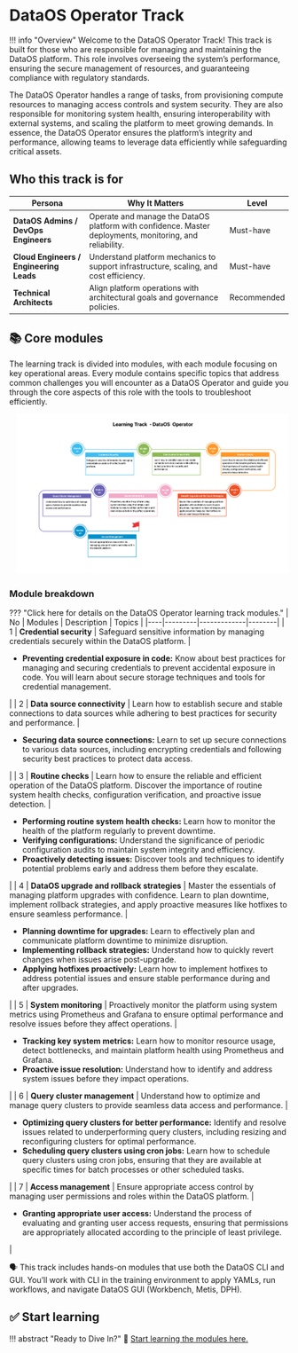 # DataOS Operator Track

!!! info "Overview"
    Welcome to the DataOS Operator Track! This track is built for those who are responsible for managing and maintaining the DataOS platform. This role involves overseeing the system’s performance, ensuring the secure management of resources, and guaranteeing compliance with regulatory standards. 

The DataOS Operator handles a range of tasks, from provisioning compute resources to managing access controls and system security. They are also responsible for monitoring system health, ensuring interoperability with external systems, and scaling the platform to meet growing demands. In essence, the DataOS Operator ensures the platform’s integrity and performance, allowing teams to leverage data efficiently while safeguarding critical assets.

## Who this track is for

| **Persona**                           | **Why It Matters**                                                                                               | **Level**     |
|--------------------------------------|------------------------------------------------------------------------------------------------------------------|---------------|
| **DataOS Admins / DevOps Engineers** | Operate and manage the DataOS platform with confidence. Master deployments, monitoring, and reliability.         | Must-have     |
| **Cloud Engineers / Engineering Leads** | Understand platform mechanics to support infrastructure, scaling, and cost efficiency.                          | Must-have     |
| **Technical Architects**             | Align platform operations with architectural goals and governance policies.                                      | Recommended   |

## 📚 Core modules

The learning track is divided into modules, with each module focusing on key operational areas. Every module contains specific topics that address common challenges you will encounter as a DataOS Operator and guide you through the core aspects of this role with the tools to troubleshoot efficiently.

<div style="text-align: left; padding-left: 1em;">
<img src="/learn/lt_dataos_operator.jpg" alt="infographics">
</div>

### **Module breakdown**

??? "Click here for details on the DataOS Operator learning track modules." 
    | No | Modules | Description | Topics |
    |----|---------|-------------|--------|
    | 1  | **Credential security** | Safeguard sensitive information by managing credentials securely within the DataOS platform. | <ul><li><strong>Preventing credential exposure in code:</strong> Know about best practices for managing and securing credentials to prevent accidental exposure in code. You will learn about secure storage techniques and tools for credential management.</li></ul> |
    | 2  | **Data source connectivity** | Learn how to establish secure and stable connections to data sources while adhering to best practices for security and performance. | <ul><li><strong>Securing data source connections:</strong> Learn to set up secure connections to various data sources, including encrypting credentials and following security best practices to protect data access.</li></ul> |
    | 3  | **Routine checks** | Learn how to ensure the reliable and efficient operation of the DataOS platform. Discover the importance of routine system health checks, configuration verification, and proactive issue detection. | <ul><li><strong>Performing routine system health checks:</strong> Learn how to monitor the health of the platform regularly to prevent downtime.</li><li><strong>Verifying configurations:</strong> Understand the significance of periodic configuration audits to maintain system integrity and efficiency.</li><li><strong>Proactively detecting issues:</strong> Discover tools and techniques to identify potential problems early and address them before they escalate.</li></ul> |
    | 4  | **DataOS upgrade and rollback strategies** | Master the essentials of managing platform upgrades with confidence. Learn to plan downtime, implement rollback strategies, and apply proactive measures like hotfixes to ensure seamless performance. | <ul><li><strong>Planning downtime for upgrades:</strong> Learn to effectively plan and communicate platform downtime to minimize disruption.</li><li><strong>Implementing rollback strategies:</strong> Understand how to quickly revert changes when issues arise post-upgrade.</li><li><strong>Applying hotfixes proactively:</strong> Learn how to implement hotfixes to address potential issues and ensure stable performance during and after upgrades.</li></ul> |
    | 5  | **System monitoring** | Proactively monitor the platform using system metrics using Prometheus and Grafana to ensure optimal performance and resolve issues before they affect operations. | <ul><li><strong>Tracking key system metrics:</strong> Learn how to monitor resource usage, detect bottlenecks, and maintain platform health using Prometheus and Grafana.</li><li><strong>Proactive issue resolution:</strong> Understand how to identify and address system issues before they impact operations.</li></ul> |
    | 6  | **Query cluster management** | Understand how to optimize and manage query clusters to provide seamless data access and performance. | <ul><li><strong>Optimizing query clusters for better performance:</strong> Identify and resolve issues related to underperforming query clusters, including resizing and reconfiguring clusters for optimal performance.</li><li><strong>Scheduling query clusters using cron jobs:</strong> Learn how to schedule query clusters using cron jobs, ensuring that they are available at specific times for batch processes or other scheduled tasks.</li></ul> |
    | 7  | **Access management** | Ensure appropriate access control by managing user permissions and roles within the DataOS platform. | <ul><li><strong>Granting appropriate user access:</strong> Understand the process of evaluating and granting user access requests, ensuring that permissions are appropriately allocated according to the principle of least privilege.</li></ul> |


<aside class="callout">
🗣 This track includes hands-on modules that use both the DataOS CLI and GUI. You’ll work with CLI in the training environment to apply YAMLs, run workflows, and navigate DataOS GUI (Workbench, Metis, DPH).
</aside>



## ✅ Start learning 

!!! abstract "Ready to Dive In?" 
    :rocket: [Start learning the modules here.](/learn/operator_learn_track/)



